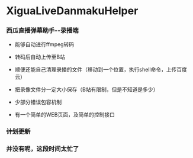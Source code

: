 # XiguaLiveDanmakuHelper
### 西瓜直播弹幕助手--录播端


- 能够自动进行ffmpeg转码

- 转码后自动上传至B站

- 顺便还能自己清理录播的文件（移动到一个位置，执行shell命令，上传百度云）

- 把录像文件分一定大小保存（B站有限制，但是不知道是多少）

- 少部分错误包容机制

- 有一个简单的WEB页面，及简单的控制接口

### <s>计划更新</s>

### 并没有呢，这段时间太忙了